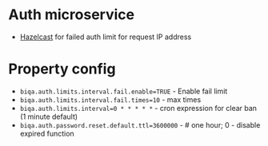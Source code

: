 # Auth microservice

 - [Hazelcast](https://hazelcast.org/) for failed auth limit for request IP address
 
# Property config
  - `biqa.auth.limits.interval.fail.enable=TRUE` - Enable fail limit
  - `biqa.auth.limits.interval.fail.times=10` - max times
  - `biqa.auth.limits.interval=0 * * * * *` - cron expression for clear ban (1 minute default)
  - `biqa.auth.password.reset.default.ttl=3600000` - # one hour; 0 - disable expired function
  
  